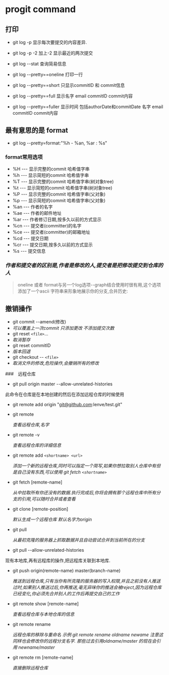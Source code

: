 # progit command

## 打印

- git log -p 显示每次要提交的内容差异.

- git log -p -2 加上-2 显示最近的两次提交

- git log --stat 查询简易信息

- git log --pretty==oneline 打印一行

- git log --pretty==short 只显示commitID 和 commit信息

- git log --pretty==full 显示名字 email commitID commit内容

- git log --pretty==fuller 显示时间 包括authorDate和commitDate 名字 email commitID commit内容

## 最有意思的是 format

- git log --pretty=format:"%h - %an, %ar : %s"

### format常用选项

- %H  --- 显示完整的commit 哈希值字串
- %h  --- 显示简短的commit 哈希值字串
- %T  --- 显示完整的commit 哈希值字串(树对象tree)
- %t  --- 显示简短的commit 哈希值字串(树对象tree)
- %P  --- 显示完整的commit 哈希值字串(父对象)
- %p  --- 显示简短的commit 哈希值字串(父对象)
- %an --- 作者的名字
- %ae --- 作者的邮件地址
- %ar --- 作者修订日期,按多久以前的方式显示
- %cn --- 提交者(committer)的名字
- %ce --- 提交者(committer)的邮箱地址
- %cd --- 提交日期
- %cr --- 提交日期,按多久以前的方式显示
- %s  --- 提交信息

### _作者和提交者的区别是,作者是修改的人,提交者是把修改提交到仓库的人_

> oneline 或者 format与另一个log选项--graph结合使用时很有用,这个选项添加了一个ascii 字符串来形象地展示你的分支,合并历史:

## 撤销操作

- git commit --amend(修改)
- _可以覆盖上一次commit 只添加更改 不添加提交次数_
- git reset `<file>`...
- _取消暂存_
- git reset commitID
- _版本回退_
- git checkout -- `<file>`
- _取消文件的修改,危险操作,会撤销所有的修改_

###　远程仓库

- git pull origin master --allow-unrelated-histories

此命令在仓库是在本地创建的然后在添加远程仓库的时候使用

- git remote add origin "git@github.com:lenve/test.git"

- git remote

    _查看远程仓库,名字_

- git remote -v

    _查看远程仓库的详细信息_

- git remote add `<shortname> <url>`

    _添加一个新的远程仓库,同时可以指定一个简写,如果你想拉取别人仓库中有但是自己没有东西,可以使用 git fetch `<shortname>`_

- git fetch [remote-name]

    _从中拉取所有你还没有的数据.执行完成后,你将会拥有那个远程仓库中所有分支的引用,可以随时合并或者查看_

- git clone [remote-position]

    _默认生成一个远程仓库 默认名字为origin_

- git pull

    _从最初克隆的服务器上抓取数据并且自动尝试合并到当前所在的分支_

- git pull --allow-unrelated-histories

现有本地库,再有远程库的操作,把远程库关联到本地库.

- git push origin(remote-name) master(branch-name)

    _推送到远程仓库,只有当你有所克隆的服务器的写入权限,并且之前没有人推送过时,如果别人推送过后,你再推送,毫无异味你的推送会被reject,因为远程仓库已经变化,你必须先合并别人的工作后再提交自己的工作_

- git remote show [remote-name]

    _查看远程仓库与本地仓库的信息_

- git remote rename

    _远程仓库的移除与重命名 示例 git remote rename oldname newame 注意这同样也会修改你的远程分支名字. 那些过去引用oldname/master 的现在会引用 newname/master_

- git remote rm [remote-name]

    _直接删除远程仓库_

